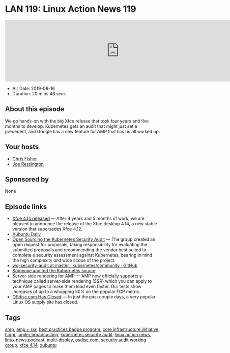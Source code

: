 # LAN 119: Linux Action News 119

<iframe src="https://player.fireside.fm/v2/DAcK9LdX+GnCR6deN?theme=dark" width="740" height="200" frameborder="0" scrolling="no"></iframe>

* Air Date: 2019-08-16
* Duration: 20 mins 46 secs

## About this episode

We go hands-on with the big Xfce release that took four years and five months to develop. Kubernetes gets an audit that might just set a precedent, and Google has a new feature for AMP that has us all worked up.

## Your hosts
* [Chris Fisher](https://linuxactionnews.com/hosts/chris)
* [Joe Ressington](https://linuxactionnews.com/hosts/joe)

## Sponsored by

None



## Episode links

  * [Xfce 4.14 released](https://xfce.org/about/news/?post=1565568000 "Xfce 4.14 released") — After 4 years and 5 months of work, we are pleased to announce the release of the Xfce desktop 4.14, a new stable version that supersedes Xfce 4.12.
  * [Xubuntu Daily](http://cdimage.ubuntu.com/xubuntu/daily-live/current/ "Xubuntu Daily")
  * [Open Sourcing the Kubernetes Security Audit](https://www.cncf.io/blog/2019/08/06/open-sourcing-the-kubernetes-security-audit/ "Open Sourcing the Kubernetes Security Audit") — The group created an open request for proposals, taking responsibility for evaluating the submitted proposals and recommending the vendor best suited to complete a security assessment against Kubernetes, bearing in mind the high complexity and wide scope of the project. 
  * [wg-security-audit at master · kubernetes/community · GitHub](https://github.com/kubernetes/community/tree/master/wg-security-audit "wg-security-audit at master · kubernetes/community · GitHub")
  * [Someone audited the Kubernetes source](https://www.theregister.co.uk/2019/08/06/kubernetes_security_audit/ "Someone audited the Kubernetes source")
  * [Server-side rendering for AMP](https://blog.amp.dev/2019/08/07/faster-amp-on-the-origin-amp-ssr/ "Server-side rendering for AMP") — AMP now officially supports a technique called server-side rendering (SSR) which you can apply to your AMP pages to make them load even faster. Our tests show increases of up to a whopping 50% on the popular FCP metric.
  * [OSdisc.com Has Closed](https://www.cnet.com/forums/discussions/osdisc-com-has-closed/ "OSdisc.com Has Closed") — In just the past couple days, a very popular Linux OS supply site has closed. 



## Tags

[amp](https://linuxactionnews.com/tags/amp), [amp + ssr](https://linuxactionnews.com/tags/amp%20+%20ssr), [best practices badge program](https://linuxactionnews.com/tags/best%20practices%20badge%20program), [core infrastructure initiative](https://linuxactionnews.com/tags/core%20infrastructure%20initiative), [hidpi](https://linuxactionnews.com/tags/hidpi), [jupiter broadcasting](https://linuxactionnews.com/tags/jupiter%20broadcasting), [kubernetes security audit](https://linuxactionnews.com/tags/kubernetes%20security%20audit), [linux action news](https://linuxactionnews.com/tags/linux%20action%20news), [linux news podcast](https://linuxactionnews.com/tags/linux%20news%20podcast), [multi-display](https://linuxactionnews.com/tags/multi-display), [osdisc.com](https://linuxactionnews.com/tags/osdisc.com), [security audit working group](https://linuxactionnews.com/tags/security%20audit%20working%20group), [xfce 4.14](https://linuxactionnews.com/tags/xfce%204.14), [xubuntu](https://linuxactionnews.com/tags/xubuntu)
